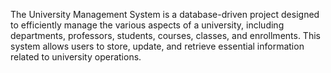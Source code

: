 The University Management System is a database-driven project designed to efficiently manage the various aspects of a university, including departments, professors, students, courses, classes, and enrollments. This system allows users to store, update, and retrieve essential information related to university operations.
